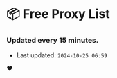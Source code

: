 # :package: Free Proxy List
### Updated every 15 minutes.

- Last updated: `2024-10-25 06:59`

:heart:
